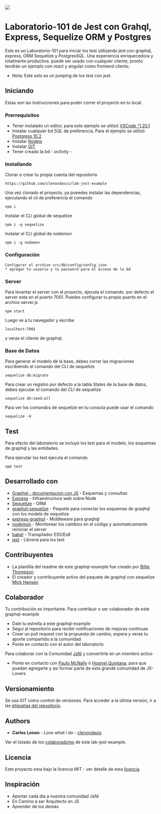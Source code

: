 ![](https://facebook.github.io/jest/img/opengraph.png)

# Laboratorio-101 de Jest con Grahql, Express, Sequelize ORM y Postgres

Este es un Laboratorio-101 para iniciar los test utilizando jest con graphql, express, ORM Sequelize y PostgresSQL. Una experiencia enriquecedora y totalmente productiva. puede ser usado con cualquier cliente, pronto tendrán un ejemplo con react y angular como frontend clients;
* Nota: Este solo es un jumping de los test con jest.

## Iniciando

Estas son las instrucciones para poder correr el proyecto en tu local. 

### Prerrequisitos

* Tener instalado un editor, para este ejemplo se utilizó [VSCode ^1.20.1](https://code.visualstudio.com/)
* Instalar cualquier bd SQL de preferencia, Para el ejemplo se utilizó [Postgress 10.2](https://www.enterprisedb.com/downloads/postgres-postgresql-downloads)
* Instalar [Nodejs](https://nodejs.org/es/)
* Instalar [GIT](https://git-scm.com/)
* Tener creado la bd - *activity* -

### Installando

Clonar o crear tu propia cuenta del repositorio

```
https://github.com/clenondavis/lab-jest-example
```

Una vez clonado el proyecto, ya pueedes instalar las dependencias, ejecutando el cli de preferencia el comando

```
npm i
```

Instalar el CLI global de sequelize

```
npm i -g sequelize
```

Instalar el CLI global de nodemon

```
npm i -g nodemon
```

### Configuración

```
Configurar el archivo src/db/config/config.json
* agregar tu usuario y tu password para el acceso de la bd
```

### Server

Para levantar el server con el proyecto, ejecuta el comando. por defecto el server esta en el puerto 7001. Puedes configurar tu propio puerto en el archivo server.js

```
npm start
```

Luego ve a tu navegador y escribe

```
localhost:7001
```

y veras el cliente de graphql.

### Base de Datos

Para generar el modelo de la base, debes correr las migraciones escribiendo el comando del CLI de sequelize

```
sequelize db:migrate
```

Para crear un registro por defecto a la tabla States de la base de datos, debes ejecutar el comando del CLI de sequelize

```
sequelize db:seed:all
```

Para ver los comandos de sequelize en tu consola puede usar el comando

```
sequelize -H
```


## Test

Para efecto del laboratorio se incluyó los test para el modelo, los esquemas de graphql y las entidades.

Para ejecutar los test ejecuta el comando

```
npm test
```


## Desarrollado con

* [Graphql - documentacion con JS](http://graphql.org/graphql-js/) - Esquemas y consultas
* [Express](http://expressjs.com/es/starter/installing.html) - Infraestructura web sobre Node
* [Sequelize](http://docs.sequelizejs.com/) - ORM
* [graphql-sequelize](https://github.com/mickhansen/graphql-sequelize) - Paquete para conectar los esquemas de graqhql con los models de sequelize
* [express-graphql](https://github.com/graphql/express-graphql) - Middleware para graqhql
* [nodemon](https://github.com/remy/nodemon#nodemon) - Monitorear los cambios en el código y automaticamente reiniciar el server
* [babel](https://babeljs.io/) - Transpilador ES5/Es6
* [jest](https://facebook.github.io/jest/) - Librería para los test


## Contribuyentes

* La plantilla del readme de este graphql-example fue creado por [Billie Thompson](https://gist.github.com/PurpleBooth)
* El creador y contribuyente activo del paquete de graphql con sequelize [Mick Hansen](https://github.com/mickhansen)


## Colaborador

Tu contribución es importante. Para contribuir o ser colaborador de este graphql-example
* Dale tu estrella a este graphql-example
* Seguí al repositorio para recibir notificaciones de mejoras continuas
* Crear un pull request con la propuesta de cambio, espera y veras tu aporte compartido a la comunidad.
* Ponte en contacto con el autor del laboratorio

Para colaborar con la Comunidad  [JsNi](https://github.com/js-ni) y convertirte en un miembro activo
* Ponte en contacto con [Paulo McNally](https://github.com/paulomcnally) ó [Hosmel Quintana](https://github.com/hosmelq), para que puedan agregarte y asi formar parte de esta grande comunidad de JS-Lovers 

## Versionamiento

Se usa GIT como control de versiones. Para acceder a la última version, ir a las [etiquetas del repositorio](https://github.com/clenondavis/lab-graphql-101/tags).

## Authors

* **Carlos Lenon** - *Love what i do* - [clenondavis](https://github.com/clenondavis)

Ver el listado de los [colaboradores](https://github.com/js-ni/lab-graphql-example/graphs/contributors) de este lab-jest-example.

## Licencia

Este proyecto esta bajo la licencia MIT - ver detalle de esta [licencia](https://github.com/js-ni/lab-graphql-example/blob/master/LICENSE)

## Inspiración

* Aportar cada día a nuestra comunidad JsNi
* En Camino a ser Arquitecto en JS
* Aprender de los demás
